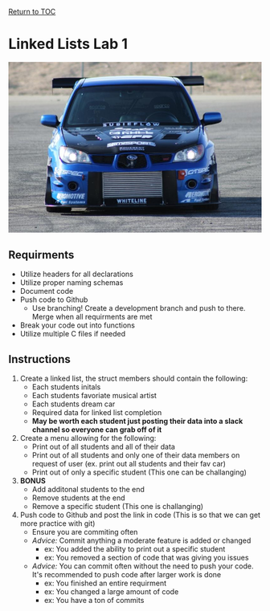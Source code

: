 <a href="https://github.com/CyberTrainingUSAF/05-C-Programming/blob/master/00-Table-of-Contents.md" rel="Return to TOC"> Return to TOC </a>

# Linked Lists Lab 1

![](/assets/subbie.jpg)

## Requirments

* Utilize headers for all declarations
* Utilize proper naming schemas
* Document code
* Push code to Github
    * Use branching! Create a development branch and push to there. Merge when all requirments are met
* Break your code out into functions
* Utilize multiple C files if needed 

## Instructions

1. Create a linked list, the struct members should contain the following:
    * Each students initals
    * Each students favoriate musical artist
    * Each students dream car
    * Required data for linked list completion
    * **May be worth each student just posting their data into a slack channel so everyone can grab off of it**
2. Create a menu allowing for the following:
    * Print out of all students and all of their data
    * Print out of all students and only one of their data members on request of user (ex. print out all students and their fav car)
    * Print out of only a specific student (This one can be challanging)
3. **BONUS**
    * Add additonal students to the end
    * Remove students at the end
    * Remove a specific student (This one is challanging)
4. Push code to Github and post the link in code (This is so that we can get more practice with git)
    * Ensure you are commiting often
    * *Advice:* Commit anything a moderate feature is added or changed
        * ex: You added the ability to print out a specific student
        * ex: You removed a section of code that was giving you issues
    * *Advice:* You can commit often without the need to push your code. It's recommended to push code after larger work is done
        * ex: You finished an entire requirment
        * ex: You changed a large amount of code
        * ex: You have a ton of commits 
